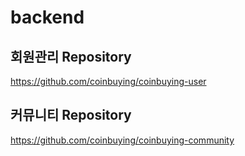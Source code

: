 # backend

## 회원관리 Repository
https://github.com/coinbuying/coinbuying-user

## 커뮤니티 Repository
https://github.com/coinbuying/coinbuying-community
